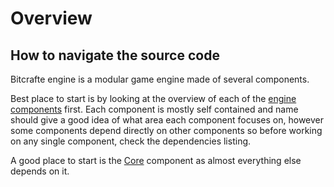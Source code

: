 # Overview

## How to navigate the source code
Bitcrafte engine is a modular game engine made of several components.

Best place to start is by looking at the overview of each of the [engine components](Engine_Components/index.md) first. Each component is mostly self contained and name should give a good idea of what area each component focuses on, however some components depend directly on other components so before working on any single component, check the dependencies listing.

A good place to start is the [Core](Engine_Components/Core.md) component as almost everything else depends on it.

